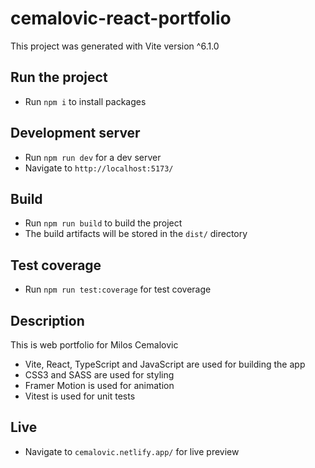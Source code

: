 # cemalovic-react-portfolio

This project was generated with Vite version ^6.1.0

## Run the project

- Run `npm i` to install packages

## Development server

- Run `npm run dev` for a dev server
- Navigate to `http://localhost:5173/`

## Build

- Run `npm run build` to build the project
- The build artifacts will be stored in the `dist/` directory

## Test coverage

- Run `npm run test:coverage` for test coverage

## Description

This is web portfolio for Milos Cemalovic

- Vite, React, TypeScript and JavaScript are used for building the app
- CSS3 and SASS are used for styling
- Framer Motion is used for animation
- Vitest is used for unit tests

## Live

- Navigate to `cemalovic.netlify.app/` for live preview
